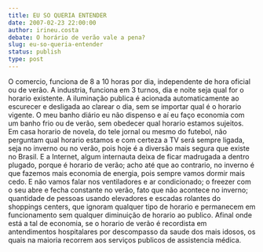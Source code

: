 ```yaml
---
title: EU SO QUERIA ENTENDER
date: 2007-02-23 22:00:00
author: irineu.costa
debate: O horário de verão vale a pena?
slug: eu-so-queria-entender
status: publish 
type: post
---
```


O comercio, funciona de 8 a 10 horas por dia, independente de hora oficial ou de verão. A industria, funciona em 3 turnos, dia e noite seja qual for o horario existente. A iluminação publica é acionada automaticamente ao escurecer e desligada ao clarear o dia, sem se importar qual é o horario vigente. O meu banho diário eu não dispenso e aí eu faço economia com um banho frio ou de verão, sem obedecer qual horario estamos sujeitos. Em casa horario de novela, do tele jornal ou mesmo do futebol, não perguntam qual horario estamos e com certeza a TV será sempre ligada, seja no inverno ou no verão, pois hoje é a diversão mais segura que existe no Brasil. E a Internet, algum internauta deixa de ficar madrugada a dentro plugado, porque é horario de verão; acho até que ao contrario, no inverno é que fazemos mais economia de energia, pois sempre vamos dormir mais cedo. E não vamos falar nos ventiladores e ar condicionado; o freezer com o seu abre e fecha constante no verão, fato que não acontece no inverno; quantidade de pessoas usando elevadores e escadas rolantes do shoppings centers, que ignoram qualquer tipo de horario e permanecem em funcionamento sem qualquer diminuição de horario ao publico. Afinal onde está a tal de economia, se o horario de verão é recordista em antendimentos hospitalares por descompasso da saude dos mais idosos, os quais na maioria recorrem aos serviços publicos de assistencia médica.
